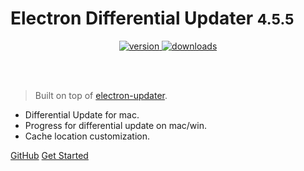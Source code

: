 <!-- _coverpage.md -->

# Electron Differential Updater <small>4.5.5</small>

<p align="center">
<a href="https://npmjs.org/package/@imjs/electron-differential-updater">
<img src="https://img.shields.io/npm/v/@imjs/electron-differential-updater.svg" alt="version">
</a>

<a href="https://npmjs.org/package/@imjs/electron-differential-updater">
<img src="https://img.shields.io/npm/dm/@imjs/electron-differential-updater.svg" alt="downloads">
</a>
</p>

<br>
<br>

> Built on top of [electron-updater](https://github.com/electron-userland/electron-builder/tree/master/packages/electron-updater).

- Differential Update for mac.
- Progress for differential update on mac/win.
- Cache location customization.

[GitHub](https://github.com/imjsElectron/electron-differential-updater)
[Get Started](#quick-start)
